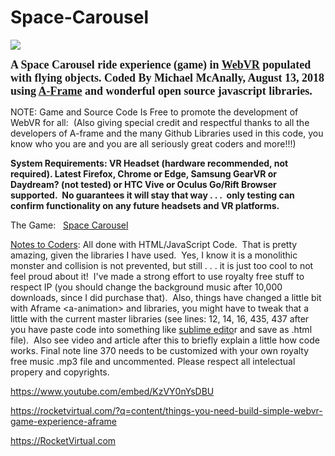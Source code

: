 # Space-Carousel
<img src="https://rocketvirtual.com/webvr/images/game_screenshot.jpg" />
<p><span style="font-size:18px"><span style="font-family:comic sans ms,cursive"><strong>A Space Carousel ride experience (game) in <a href="https://webvr.info/">WebVR</a> populated with flying objects. Coded By Michael McAnally, August 13, 2018 using <a href="https://aframe.io/">A-Frame</a> and wonderful open source javascript libraries.</strong></span></span></p>

<p>NOTE: Game and Source Code Is Free to promote the development of WebVR for all:&nbsp; (Also giving special credit and respectful thanks to all the developers of A-frame and the many Github Libraries used in this code, you know who you are and you are all seriously great coders and more!!!)</p>

<p><strong>System Requirements: VR Headset (hardware recommended, not required). Latest Firefox, Chrome or Edge, Samsung GearVR or Daydream? (not tested)&nbsp;</strong><strong>or HTC Vive or Oculus Go/Rift Browser supported.&nbsp; No guarantees it will stay that way . . .&nbsp; only testing can confirm functionality on any future headsets and VR platforms.</strong></p>

<p>The Game:&nbsp; &nbsp;<a href="https://rocketvirtual.com/webvr/html/Space_Carousel_newbuild35.html">Space Carousel</a></p>

<p><a href="https://rocketvirtual.com/?q=content/things-you-need-build-simple-webvr-game-experience-aframe">Notes to Coders</a>: All done with HTML/JavaScript Code.&nbsp; That is pretty amazing, given the libraries I have used.&nbsp; Yes, I know it is a monolithic monster and collision is not prevented, but still . . . it is just too cool to not feel proud about it!&nbsp; I've made a strong effort to use royalty free stuff to respect IP (you should change the background music after 10,000 downloads, since I did purchase that).&nbsp; Also, things have changed a little bit with Aframe &lt;a-animation&gt; and libraries, you might have to tweak that a little with the current master libraries (see lines: 12, 14, 16, 435, 437 after you have paste code into something like <a href="https://www.sublimetext.com/">sublime edito</a>r and save as .html file).&nbsp; Also see video and article after this to briefly explain a little how code works.  Final note line 370 needs to be customized with your own royalty free music .mp3 file and uncommented.  Please respect all intelectual propery and copyrights.</p>

https://www.youtube.com/embed/KzVY0nYsDBU

https://rocketvirtual.com/?q=content/things-you-need-build-simple-webvr-game-experience-aframe

https://RocketVirtual.com
